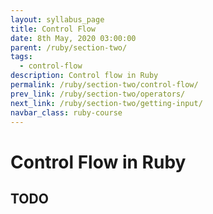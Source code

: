 ```yaml
---
layout: syllabus_page
title: Control Flow
date: 8th May, 2020 03:00:00
parent: /ruby/section-two/
tags:
  - control-flow
description: Control flow in Ruby
permalink: /ruby/section-two/control-flow/
prev_link: /ruby/section-two/operators/
next_link: /ruby/section-two/getting-input/
navbar_class: ruby-course
---
```


# Control Flow in Ruby

## TODO
